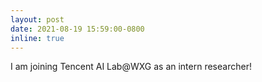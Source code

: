 ```yaml
---
layout: post
date: 2021-08-19 15:59:00-0800
inline: true
---
```


I am joining Tencent AI Lab@WXG as an intern researcher!
